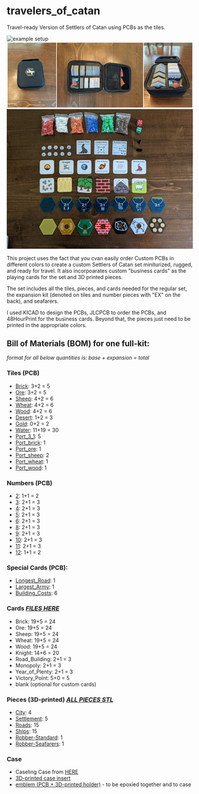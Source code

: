 # travelers_of_catan
Travel-ready Version of Settlers of Catan using PCBs as the tiles.

![example setup](assets/ex_setup.jpg)
![In Case](assets/case.png)
![all items](assets/all_items.jpg)


This project uses the fact that you cvan easily order Custom PCBs in different colors to create a custom Settlers of Catan set miniturized, rugged, and ready for travel.  It also incorpoarates custom "business cards" as the playing cards for the set and 3D printed pieces.  

The set includes all the tiles, pieces, and cards needed for the regular set, the expansion kit (denoted on tiles and number pieces with "EX" on the back), and seafarers.

I used KICAD to design the PCBs, JLCPCB to order the PCBs, and 48HourPrint for the business cards.  Beyond that, the pieces just need to be printed in the appropriate colors.

## Bill of Materials (BOM) for one full-kit:

_format for all below quantities is: base + expansion = total_

### Tiles (PCB)
- [Brick](Tiles/brick/): 3+2 = 5
- [Ore](Tiles/ore/): 3+2 = 5
- [Sheep](Tiles/sheep/): 4+2 = 6
- [Wheat](Tiles/wheat/): 4+2 = 6
- [Wood](Tiles/wood/): 4+2 = 6
- [Desert](Tiles/desert/): 1+2 = 3
- [Gold](Tiles/gold/): 0+2 = 2
- [Water](Tiles/ocean/ocean_blank/): 11+19 = 30
- [Port_3_1](Tiles/ocean/ocean_3-1/): 5
- [Port_brick](Tiles/ocean/ocean_2-1_brick/): 1
- [Port_ore](Tiles/ocean/ocean_2-1_ore/): 1
- [Port_sheep](Tiles/ocean/ocean_2-1_sheep/): 2
- [Port_wheat](Tiles/ocean/ocean_2-1_wheat/): 1
- [Port_wood](Tiles/ocean/ocean_2-1_wood/): 1

### Numbers (PCB)
- [2](Numbers/2/): 1+1 = 2
- [3](Numbers/3/): 2+1 = 3
- [4](Numbers/4/): 2+1 = 3
- [5](Numbers/5/): 2+1 = 3
- [6](Numbers/6/): 2+1 = 3
- [8](Numbers/8/): 2+1 = 3
- [9](Numbers/9/): 2+1 = 3
- [10](Numbers/10/): 2+1 = 3
- [11](Numbers/11/): 2+1 = 3
- [12](Numbers/12/): 1+1 = 2

### Special Cards (PCB):
- [Longest_Road](SpecialCards/longest_road/): 1
- [Largest_Army](SpecialCards/largest_army/): 1
- [Building_Costs](SpecialCards/building_costs/): 6

### Cards  [*FILES HERE*](Cards/) 
- Brick: 19+5 = 24
- Ore: 19+5 = 24
- Sheep: 19+5 = 24
- Wheat: 19+5 = 24
- Wood: 19+5 = 24
- Knight: 14+6 = 20
- Road_Building: 2+1 = 3
- Monopoly: 2+1 = 3
- Year_of_Plenty: 2+1 = 3
- Victory_Point: 5+0 = 5
- blank (optional for custom cards)

### Pieces (3D-printed)  [*ALL PIECES STL*](Pieces/catan_seafarers_all.stl)
- [City](Pieces/catan-seafarers-expansion-pack-pieces-with-a-piece-holder/catancity.stl): 4
- [Settlement](Pieces/catan-seafarers-expansion-pack-pieces-with-a-piece-holder/catansettlements.stl): 5
- [Roads](Pieces/catan-seafarers-expansion-pack-pieces-with-a-piece-holder/catanroad.stl): 15
- [Ships](Pieces/catan-seafarers-expansion-pack-pieces-with-a-piece-holder/catanship.stl): 15
- [Robber-Standard](Pieces/settlers_of_catan_robber.stl): 1
- [Robber-Seafarers](Pieces/Catan_Boat_v02.17.12.STL): 1

### Case
- Caseling Case from [HERE](https://www.amazon.com/gp/product/B06XKZ2D2J/)
- [3D-printed case insert](Case/catan_pcb_case_insert_caseling_4331987475.stl)
- [emblem (PCB + 3D-printed holder)](Case/case_emblem/) - to be epoxied together and to case
